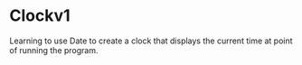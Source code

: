 # Clockv1
Learning to use Date to create a clock that displays the current time at point of running the program.
